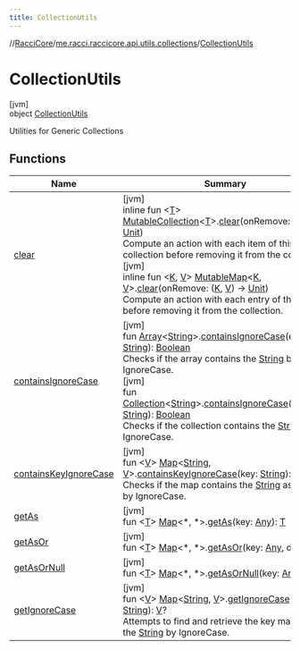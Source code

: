 ```yaml
---
title: CollectionUtils
---
```

//[RacciCore](../../../index.html)/[me.racci.raccicore.api.utils.collections](../index.html)/[CollectionUtils](index.html)



# CollectionUtils



[jvm]\
object [CollectionUtils](index.html)

Utilities for Generic Collections



## Functions


| Name | Summary |
|---|---|
| [clear](clear.html) | [jvm]<br>inline fun &lt;[T](clear.html)&gt; [MutableCollection](https://kotlinlang.org/api/latest/jvm/stdlib/kotlin.collections/-mutable-collection/index.html)&lt;[T](clear.html)&gt;.[clear](clear.html)(onRemove: ([T](clear.html)) -&gt; [Unit](https://kotlinlang.org/api/latest/jvm/stdlib/kotlin/-unit/index.html))<br>Compute an action with each item of this collection before removing it from the collection.<br>[jvm]<br>inline fun &lt;[K](clear.html), [V](clear.html)&gt; [MutableMap](https://kotlinlang.org/api/latest/jvm/stdlib/kotlin.collections/-mutable-map/index.html)&lt;[K](clear.html), [V](clear.html)&gt;.[clear](clear.html)(onRemove: ([K](clear.html), [V](clear.html)) -&gt; [Unit](https://kotlinlang.org/api/latest/jvm/stdlib/kotlin/-unit/index.html))<br>Compute an action with each entry of this map before removing it from the collection. |
| [containsIgnoreCase](contains-ignore-case.html) | [jvm]<br>fun [Array](https://kotlinlang.org/api/latest/jvm/stdlib/kotlin/-array/index.html)&lt;[String](https://kotlinlang.org/api/latest/jvm/stdlib/kotlin/-string/index.html)&gt;.[containsIgnoreCase](contains-ignore-case.html)(element: [String](https://kotlinlang.org/api/latest/jvm/stdlib/kotlin/-string/index.html)): [Boolean](https://kotlinlang.org/api/latest/jvm/stdlib/kotlin/-boolean/index.html)<br>Checks if the array contains the [String](https://kotlinlang.org/api/latest/jvm/stdlib/kotlin/-string/index.html) by IgnoreCase.<br>[jvm]<br>fun [Collection](https://kotlinlang.org/api/latest/jvm/stdlib/kotlin.collections/-collection/index.html)&lt;[String](https://kotlinlang.org/api/latest/jvm/stdlib/kotlin/-string/index.html)&gt;.[containsIgnoreCase](contains-ignore-case.html)(element: [String](https://kotlinlang.org/api/latest/jvm/stdlib/kotlin/-string/index.html)): [Boolean](https://kotlinlang.org/api/latest/jvm/stdlib/kotlin/-boolean/index.html)<br>Checks if the collection contains the [String](https://kotlinlang.org/api/latest/jvm/stdlib/kotlin/-string/index.html) by IgnoreCase. |
| [containsKeyIgnoreCase](contains-key-ignore-case.html) | [jvm]<br>fun &lt;[V](contains-key-ignore-case.html)&gt; [Map](https://kotlinlang.org/api/latest/jvm/stdlib/kotlin.collections/-map/index.html)&lt;[String](https://kotlinlang.org/api/latest/jvm/stdlib/kotlin/-string/index.html), [V](contains-key-ignore-case.html)&gt;.[containsKeyIgnoreCase](contains-key-ignore-case.html)(key: [String](https://kotlinlang.org/api/latest/jvm/stdlib/kotlin/-string/index.html)): [Boolean](https://kotlinlang.org/api/latest/jvm/stdlib/kotlin/-boolean/index.html)<br>Checks if the map contains the [String](https://kotlinlang.org/api/latest/jvm/stdlib/kotlin/-string/index.html) as a key by IgnoreCase. |
| [getAs](get-as.html) | [jvm]<br>fun &lt;[T](get-as.html)&gt; [Map](https://kotlinlang.org/api/latest/jvm/stdlib/kotlin.collections/-map/index.html)&lt;*, *&gt;.[getAs](get-as.html)(key: [Any](https://kotlinlang.org/api/latest/jvm/stdlib/kotlin/-any/index.html)): [T](get-as.html) |
| [getAsOr](get-as-or.html) | [jvm]<br>fun &lt;[T](get-as-or.html)&gt; [Map](https://kotlinlang.org/api/latest/jvm/stdlib/kotlin.collections/-map/index.html)&lt;*, *&gt;.[getAsOr](get-as-or.html)(key: [Any](https://kotlinlang.org/api/latest/jvm/stdlib/kotlin/-any/index.html), def: [T](get-as-or.html)): [T](get-as-or.html) |
| [getAsOrNull](get-as-or-null.html) | [jvm]<br>fun &lt;[T](get-as-or-null.html)&gt; [Map](https://kotlinlang.org/api/latest/jvm/stdlib/kotlin.collections/-map/index.html)&lt;*, *&gt;.[getAsOrNull](get-as-or-null.html)(key: [Any](https://kotlinlang.org/api/latest/jvm/stdlib/kotlin/-any/index.html)): [T](get-as-or-null.html)? |
| [getIgnoreCase](get-ignore-case.html) | [jvm]<br>fun &lt;[V](get-ignore-case.html)&gt; [Map](https://kotlinlang.org/api/latest/jvm/stdlib/kotlin.collections/-map/index.html)&lt;[String](https://kotlinlang.org/api/latest/jvm/stdlib/kotlin/-string/index.html), [V](get-ignore-case.html)&gt;.[getIgnoreCase](get-ignore-case.html)(key: [String](https://kotlinlang.org/api/latest/jvm/stdlib/kotlin/-string/index.html)): [V](get-ignore-case.html)?<br>Attempts to find and retrieve the key matching the [String](https://kotlinlang.org/api/latest/jvm/stdlib/kotlin/-string/index.html) by IgnoreCase. |

